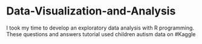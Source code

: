 # Data-Visualization-and-Analysis

I took my time to develop an exploratory data analysis with R programming. These questions and answers tutorial used children autism data on #Kaggle
